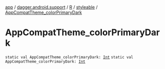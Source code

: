 [app](../../../index.md) / [dagger.android.support](../../index.md) / [R](../index.md) / [styleable](index.md) / [AppCompatTheme_colorPrimaryDark](./-app-compat-theme_color-primary-dark.md)

# AppCompatTheme_colorPrimaryDark

`static val AppCompatTheme_colorPrimaryDark: `[`Int`](https://kotlinlang.org/api/latest/jvm/stdlib/kotlin/-int/index.html)
`static val AppCompatTheme_colorPrimaryDark: `[`Int`](https://kotlinlang.org/api/latest/jvm/stdlib/kotlin/-int/index.html)